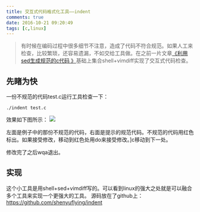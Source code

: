 ```yaml
---
title: 交互式代码格式化工具——indent
comments: true
date: 2016-10-21 09:20:49
tags: [c,linux]
---
```



> 有时候在编码过程中很多细节不注意，造成了代码不符合规范。如果人工来检查，比较繁琐，还容易遗漏，不如交给工具做。在之前一片文章[《利用sed生成规范的c代码 》](http://shenyu.wiki/2016/10/20/%E5%88%A9%E7%94%A8sed%E7%94%9F%E6%88%90%E8%A7%84%E8%8C%83%E7%9A%84c%E4%BB%A3%E7%A0%81/)基础上集合shell+vimdiff实现了交互式代码检查。

## 先睹为快

一份不规范的代码test.c运行工具检查一下：
```
./indent test.c
```
效果如下图所示：
![](http://static.zybuluo.com/shenyuflying/qv3omp4cp2ycm123vqscxob5/image_1avj8a4sm1fvr2s1e9dgsjrgs9.png)

左面是例子中的那份不规范的代码，右面是提示的规范代码。不规范的代码用红色标出。如果接受修改，移动到红色处用do来接受修改。]c移动到下一处。

修改完了之后wqa退出。

## 实现
这个小工具是用shell+sed+vimdiff写的。可以看到linux的强大之处就是可以融合多个工具来实现一个更强大的工具。
源码放在了github上：https://github.com/shenyuflying/indent

